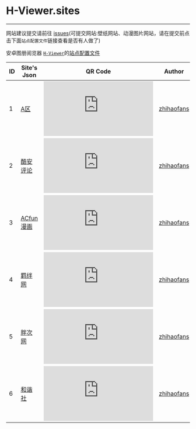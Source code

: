 # H-Viewer.sites
------
网站建议提交请前往 [issues](https://github.com/zhihaofans/H-Viewer.sites/issues/new)(可提交网站:壁纸网站、动漫图片网站，请在提交前点击下面`站点配置文件`链接查看是否有人做了)

安卓图册阅览器 [`H-Viewer`](https://github.com/PureDark/H-Viewer)的[站点配置文件](https://github.com/H-Viewer-Sites/Index)

|  ID  | Site's Json  | QR Code | Author | Update date |
| ---- | ------------- | ------------- | ------------- | ------------- |
|  1   | [A区](https://github.com/zhihaofans/H-Viewer.sites/blob/master/sites/apic.json) | ![这里是二维码](http://qr.topscan.com/api.php?w=100&m=1&text=https%3A%2F%2Fgithub.com%2Fzhihaofans%2FH-Viewer.sites%2Fraw%2Fmaster%2Fsites%2Fapic.json)  | [zhihaofans](https://github.com/zhihaofans) | 16/10/26 |
|  2   | [酷安评论](https://github.com/zhihaofans/H-Viewer.sites/blob/master/sites/coolapk.comments.json) |  ![这里是二维码](http://qr.topscan.com/api.php?w=100&m=1&text=https%3A%2F%2Fgithub.com%2Fzhihaofans%2FH-Viewer.sites%2Fraw%2Fmaster%2Fsites%2Fcoolapk.comments.json)  | [zhihaofans](https://github.com/zhihaofans) | 16/10/25 
|  3   | [ACfun漫画](https://github.com/zhihaofans/H-Viewer.sites/blob/master/sites/acfun_comic.json) |  ![这里是二维码](http://qr.topscan.com/api.php?w=100&m=1&text=https%3A%2F%2Fgithub.com%2Fzhihaofans%2FH-Viewer.sites%2Fraw%2Fmaster%2Fsites%2Facfun_comic.json)  | [zhihaofans](https://github.com/zhihaofans) | 16/10/29 |
|  4   | [羁绊网](https://github.com/zhihaofans/H-Viewer.sites/blob/master/sites/005.tv.json) |  ![这里是二维码](http://qr.topscan.com/api.php?w=100&m=1&text=https%3A%2F%2Fgithub.com%2Fzhihaofans%2FH-Viewer.sites%2Fraw%2Fmaster%2Fsites%2F005.tv.json)  | [zhihaofans](https://github.com/zhihaofans) | 16/10/31 |
|  5   | [胖次网](https://github.com/zhihaofans/H-Viewer.sites/blob/master/sites/pangci.json) |  ![这里是二维码](http://qr.topscan.com/api.php?w=100&m=1&text=https%3A%2F%2Fgithub.com%2Fzhihaofans%2FH-Viewer.sites%2Fraw%2Fmaster%2Fsites%2Fpangci.json)  | [zhihaofans](https://github.com/zhihaofans) | 16/10/31 |
|  6   | [和谐社](https://github.com/zhihaofans/H-Viewer.sites/blob/master/sites/hexieshe.json) |  ![这里是二维码](http://qr.topscan.com/api.php?w=100&m=1&text=https%3A%2F%2Fgithub.com%2Fzhihaofans%2FH-Viewer.sites%2Fraw%2Fmaster%2Fsites%2Fhexieshe.json)  | [zhihaofans](https://github.com/zhihaofans) | 开发中 |
